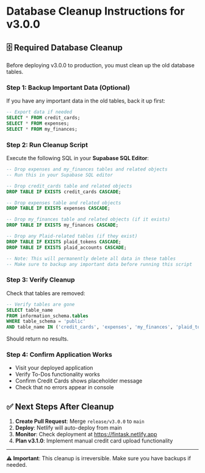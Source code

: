 # Database Cleanup Instructions for v3.0.0

## 🗄️ Required Database Cleanup

Before deploying v3.0.0 to production, you must clean up the old database tables.

### **Step 1: Backup Important Data (Optional)**
If you have any important data in the old tables, back it up first:
```sql
-- Export data if needed
SELECT * FROM credit_cards;
SELECT * FROM expenses;
SELECT * FROM my_finances;
```

### **Step 2: Run Cleanup Script**
Execute the following SQL in your **Supabase SQL Editor**:

```sql
-- Drop expenses and my_finances tables and related objects
-- Run this in your Supabase SQL editor

-- Drop credit_cards table and related objects
DROP TABLE IF EXISTS credit_cards CASCADE;

-- Drop expenses table and related objects
DROP TABLE IF EXISTS expenses CASCADE;

-- Drop my_finances table and related objects (if it exists)
DROP TABLE IF EXISTS my_finances CASCADE;

-- Drop any Plaid-related tables (if they exist)
DROP TABLE IF EXISTS plaid_tokens CASCADE;
DROP TABLE IF EXISTS plaid_accounts CASCADE;

-- Note: This will permanently delete all data in these tables
-- Make sure to backup any important data before running this script
```

### **Step 3: Verify Cleanup**
Check that tables are removed:
```sql
-- Verify tables are gone
SELECT table_name 
FROM information_schema.tables 
WHERE table_schema = 'public' 
AND table_name IN ('credit_cards', 'expenses', 'my_finances', 'plaid_tokens', 'plaid_accounts');
```

Should return no results.

### **Step 4: Confirm Application Works**
- Visit your deployed application
- Verify To-Dos functionality works
- Confirm Credit Cards shows placeholder message
- Check that no errors appear in console

## ✅ Next Steps After Cleanup

1. **Create Pull Request**: Merge `release/v3.0.0` to `main`
2. **Deploy**: Netlify will auto-deploy from main
3. **Monitor**: Check deployment at https://fintask.netlify.app
4. **Plan v3.1.0**: Implement manual credit card upload functionality

---

**⚠️ Important**: This cleanup is irreversible. Make sure you have backups if needed.